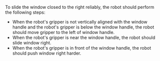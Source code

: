 To slide the window closed to the right reliably, the robot should perform the following steps:
- When the robot's gripper is not vertically aligned with the window handle and the robot's gripper is below the window handle, the robot should move gripper to the left of window handle.
- When the robot's gripper is near the window handle, the robot should slide window right.
- When the robot's gripper is in front of the window handle, the robot should push window right harder.